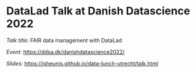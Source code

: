 # DataLad Talk at Danish Datascience 2022

*Talk title:*
FAIR data management with DataLad

*Event:*
https://ddsa.dk/danishdatascience2022/

*Slides:*
https://jsheunis.github.io/data-lunch-utrecht/talk.html
